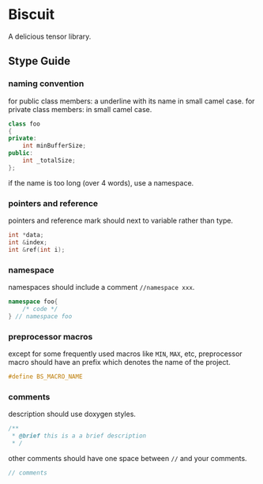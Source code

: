 # Biscuit

A delicious tensor library.

## Stype Guide

### naming convention

for public class members: a underline with its name in small camel case.
for private class members: in small camel case.

```c++
class foo
{
private:
    int minBufferSize;
public:
    int _totalSize;
};
```

if the name is too long (over 4 words), use a namespace.

### pointers and reference

pointers and reference mark should next to variable rather than type.

```c++
int *data;
int &index;
int &ref(int i);
``` 

### namespace

namespaces should include a comment `//namespace xxx`.

```c++
namespace foo{
    /* code */
} // namespace foo
```

### preprocessor macros

except for some frequently used macros like `MIN`, `MAX`, etc, preprocessor macro should have an prefix which denotes the name of the project.

```c++
#define BS_MACRO_NAME
``` 

### comments

description should use doxygen styles.

```c++
/**
 * @brief this is a a brief description
 * /
```

other comments should have one space between `//` and your comments.

```c++
// comments
```
